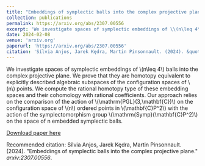 ```yaml
---
title: "Embeddings of symplectic balls into the complex projective plane"
collection: publications
permalink: https://arxiv.org/abs/2307.00556
excerpt: 'We investigate spaces of symplectic embeddings of \\(n\leq 4\\) balls into the complex projective plane. We prove that they are homotopy equivalent to explicitly described algebraic subspaces of the configuration spaces of \\(n\\) points.'
date: 2024-02-08
venue: 'arxiv.org'
paperurl: 'https://arxiv.org/abs/2307.00556'
citation: 'Sílvia Anjos, Jarek Kędra, Martin Pinsonnault. (2024). &quot;Embeddings of symplectic balls into the complex projective plane.&quot; <i>arxiv:2307.00556</i>.'
---
```

We investigate spaces of symplectic embeddings of \\(n\leq 4\\) balls into the complex projective plane. We prove that they are homotopy equivalent to explicitly described algebraic subspaces of the configuration spaces of \\(n\\) points. We compute the rational homotopy type of these embedding spaces and their cohomology with rational coefficients. Our approach relies on the comparison of the action of \\(\mathrm{PGL}(3,\mathbf{C})\\) on the configuration space of \\(n\\) ordered points in \\(\mathbf{C}P^2\\) with the action of the symplectomorphism group \\(\mathrm{Symp}(\mathbf{C}P^2)\\) on the space of n embedded symplectic balls.

[Download paper here](https://arxiv.org/abs/2307.00556)

Recommended citation: Sílvia Anjos, Jarek Kędra, Martin Pinsonnault. (2024). &quot;Embeddings of symplectic balls into the complex projective plane.&quot; <i>arxiv:2307.00556</i>.
